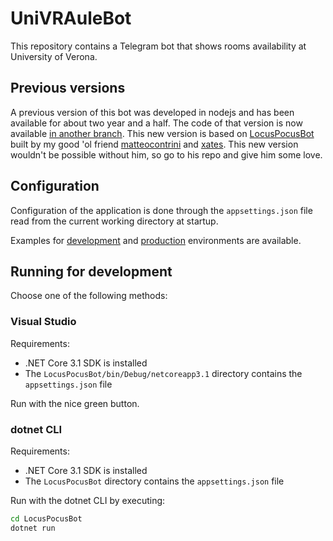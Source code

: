 # UniVRAuleBot

This repository contains a Telegram bot that shows rooms availability at University of Verona.

## Previous versions

A previous version of this bot was developed in nodejs and has been available for about two year and a half. The code of that version is now available [in another branch](https://github.com/francescotonini/univraule-bot/tree/nodejs). This new version is based on [LocusPocusBot](https://github.com/matteocontrini/locuspocusbot) built by my good 'ol friend [matteocontrini](https://github.com/matteocontrini) and [xates](https://github.com/xates). This new version wouldn't be possible without him, so go to his repo and give him some love.

## Configuration

Configuration of the application is done through the `appsettings.json` file read from the current working directory at startup.

Examples for [development](https://github.com/francescotonini/univraule-bot/blob/master/LocusPocusBot/appsettings.example.development.json) and [production](https://github.com/francescotonini/univraule-bot/blob/master/LocusPocusBot/appsettings.example.json) environments are available.

## Running for development

Choose one of the following methods:

### Visual Studio

Requirements:

- .NET Core 3.1 SDK is installed
- The `LocusPocusBot/bin/Debug/netcoreapp3.1` directory contains the `appsettings.json` file

Run with the nice green button.

### dotnet CLI

Requirements:

- .NET Core 3.1 SDK is installed
- The `LocusPocusBot` directory contains the `appsettings.json` file

Run with the dotnet CLI by executing:

```sh
cd LocusPocusBot
dotnet run
```
